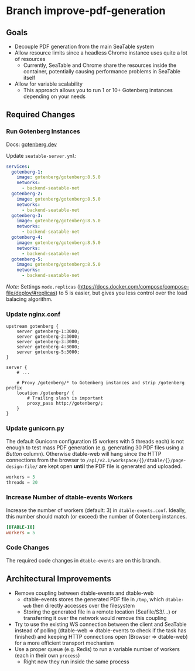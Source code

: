 # Branch improve-pdf-generation

## Goals
- Decouple PDF generation from the main SeaTable system
- Allow resource limits since a headless Chrome instance uses quite a lot of resources
  - Currently, SeaTable and Chrome share the resources inside the container, potentially causing performance problems in SeaTable itself
- Allow for variable scalability
  - This approach allows you to run 1 or 10+ Gotenberg instances depending on your needs

## Required Changes

### Run Gotenberg Instances

Docs: [gotenberg.dev](https://gotenberg.dev/)

Update `seatable-server.yml`:

```yml
services:
  gotenberg-1:
    image: gotenberg/gotenberg:8.5.0
    networks:
      - backend-seatable-net
  gotenberg-2:
    image: gotenberg/gotenberg:8.5.0
    networks:
      - backend-seatable-net
  gotenberg-3:
    image: gotenberg/gotenberg:8.5.0
    networks:
      - backend-seatable-net
  gotenberg-4:
    image: gotenberg/gotenberg:8.5.0
    networks:
      - backend-seatable-net
  gotenberg-5:
    image: gotenberg/gotenberg:8.5.0
    networks:
      - backend-seatable-net
```

*Note:* Settings `mode.replicas` (https://docs.docker.com/compose/compose-file/deploy/#replicas) to 5 is easier,
but gives you less control over the load balacing algorithm.

### Update nginx.conf

```
upstream gotenberg {
    server gotenberg-1:3000;
    server gotenberg-2:3000;
    server gotenberg-3:3000;
    server gotenberg-4:3000;
    server gotenberg-5:3000;
}

server {
    # ...

    # Proxy /gotenberg/* to Gotenberg instances and strip /gotenberg prefix
    location /gotenberg/ {
        # Trailing slash is important
        proxy_pass http://gotenberg/;
    }
}
```

### Update gunicorn.py

The default Gunicorn configuration (5 workers with 5 threads each) is not enough to test mass PDF generation
(e.g. generating 30 PDF files using a _Button_ column). Otherwise dtable-web will hang since the HTTP connections
from the browser to `/api/v2.1/workspace/{}/dtable/{}/page-design-file/` are kept open **until** the PDF file
is generated and uploaded.

```py
workers = 5
threads = 20
```

### Increase Number of dtable-events Workers

Increase the number of workers (default: 3) in `dtable-events.conf`. Ideally, this number should match (or exceed) the number of Gotenberg instances.

```ini
[DTABLE-IO]
workers = 5
```

### Code Changes

The required code changes in `dtable-events` are on this branch.

## Architectural Improvements

- Remove coupling between dtable-events and dtable-web
  - dtable-events stores the generated PDF file in `/tmp`, which `dtable-web` then directly accesses over the filesystem
  - Storing the generated file in a remote location (Seafile/S3/...) or transferring it over the network would remove this coupling
- Try to use the existing WS connection between the client and SeaTable instead of polling (dtable-web => dtable-events to check if the task has finished) and keeping HTTP connections open (Browser => dtable-web) for a more efficient transport mechanism
- Use a proper queue (e.g. Redis) to run a variable number of workers (each in their own `process`)
  - Right now they run inside the same process
